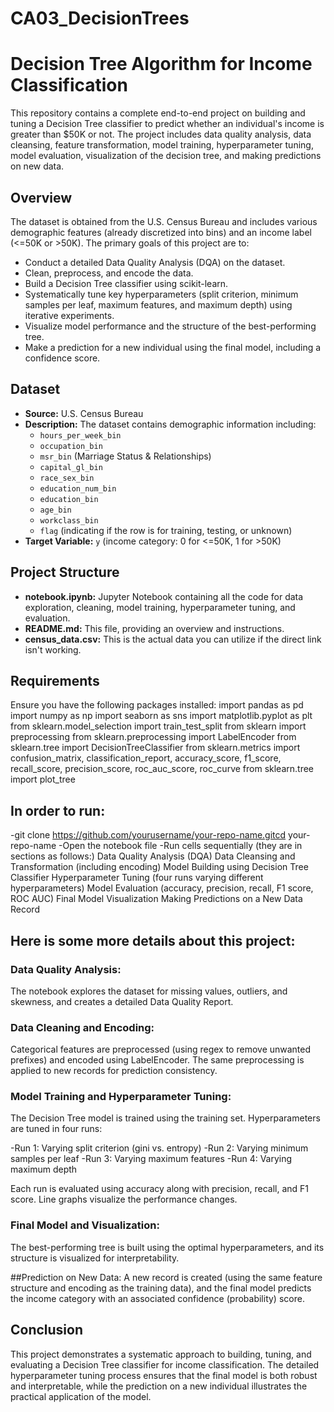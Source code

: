 # CA03_DecisionTrees

# Decision Tree Algorithm for Income Classification

This repository contains a complete end-to-end project on building and tuning a Decision Tree classifier to predict whether an individual's income is greater than \$50K or not. The project includes data quality analysis, data cleansing, feature transformation, model training, hyperparameter tuning, model evaluation, visualization of the decision tree, and making predictions on new data.

## Overview

The dataset is obtained from the U.S. Census Bureau and includes various demographic features (already discretized into bins) and an income label (<=50K or >50K). The primary goals of this project are to:
- Conduct a detailed Data Quality Analysis (DQA) on the dataset.
- Clean, preprocess, and encode the data.
- Build a Decision Tree classifier using scikit-learn.
- Systematically tune key hyperparameters (split criterion, minimum samples per leaf, maximum features, and maximum depth) using iterative experiments.
- Visualize model performance and the structure of the best-performing tree.
- Make a prediction for a new individual using the final model, including a confidence score.

## Dataset

- **Source:** U.S. Census Bureau  
- **Description:** The dataset contains demographic information including:
  - `hours_per_week_bin`
  - `occupation_bin`
  - `msr_bin` (Marriage Status & Relationships)
  - `capital_gl_bin`
  - `race_sex_bin`
  - `education_num_bin`
  - `education_bin`
  - `age_bin`
  - `workclass_bin`
  - `flag` (indicating if the row is for training, testing, or unknown)
- **Target Variable:** `y` (income category: 0 for <=50K, 1 for >50K)

## Project Structure

- **notebook.ipynb:** Jupyter Notebook containing all the code for data exploration, cleaning, model training, hyperparameter tuning, and evaluation.
- **README.md:** This file, providing an overview and instructions.
- **census_data.csv:** This is the actual data you can utilize if the direct link isn't working.

## Requirements

Ensure you have the following packages installed:
import pandas as pd
import numpy as np
import seaborn as sns
import matplotlib.pyplot as plt
from sklearn.model_selection import train_test_split
from sklearn import preprocessing
from sklearn.preprocessing import LabelEncoder
from sklearn.tree import DecisionTreeClassifier
from sklearn.metrics import confusion_matrix, classification_report, accuracy_score, f1_score, recall_score, precision_score, roc_auc_score, roc_curve
from sklearn.tree import plot_tree


## In order to run:
-git clone https://github.com/yourusername/your-repo-name.gitcd your-repo-name
-Open the notebook file
-Run cells sequentially (they are in sections as follows:)
  Data Quality Analysis (DQA)
  Data Cleansing and Transformation (including encoding)
  Model Building using Decision Tree Classifier
  Hyperparameter Tuning (four runs varying different hyperparameters)
  Model Evaluation (accuracy, precision, recall, F1 score, ROC AUC)
  Final Model Visualization
  Making Predictions on a New Data Record


## Here is some more details about this project:
### Data Quality Analysis:
The notebook explores the dataset for missing values, outliers, and skewness, and creates a detailed Data Quality Report.

### Data Cleaning and Encoding:
Categorical features are preprocessed (using regex to remove unwanted prefixes) and encoded using LabelEncoder. The same preprocessing is applied to new records for prediction consistency.

### Model Training and Hyperparameter Tuning:
The Decision Tree model is trained using the training set. Hyperparameters are tuned in four runs:

-Run 1: Varying split criterion (gini vs. entropy)
-Run 2: Varying minimum samples per leaf
-Run 3: Varying maximum features
-Run 4: Varying maximum depth

Each run is evaluated using accuracy along with precision, recall, and F1 score. Line graphs visualize the performance changes.

### Final Model and Visualization:
The best-performing tree is built using the optimal hyperparameters, and its structure is visualized for interpretability.

##Prediction on New Data:
A new record is created (using the same feature structure and encoding as the training data), and the final model predicts the income category with an associated confidence (probability) score.

## Conclusion
This project demonstrates a systematic approach to building, tuning, and evaluating a Decision Tree classifier for income classification. The detailed hyperparameter tuning process ensures that the final model is both robust and interpretable, while the prediction on a new individual illustrates the practical application of the model.

